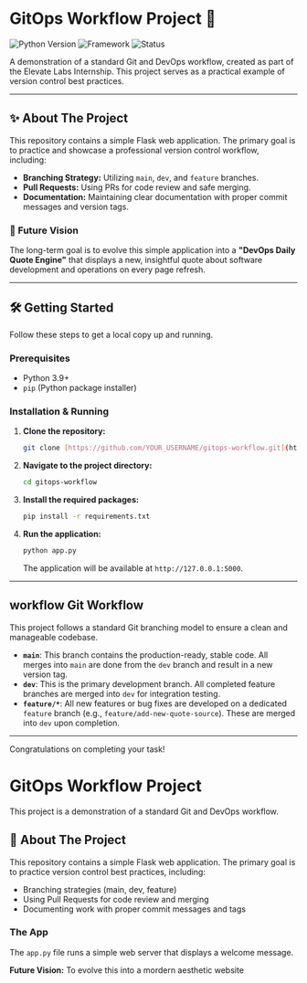 # GitOps Workflow Project 🚀

![Python Version](https://img.shields.io/badge/python-3.9+-blue.svg)
![Framework](https://img.shields.io/badge/Framework-Flask-green.svg)
![Status](https://img.shields.io/badge/status-active-brightgreen)

A demonstration of a standard Git and DevOps workflow, created as part of the Elevate Labs Internship. This project serves as a practical example of version control best practices.

---

## ✨ About The Project

This repository contains a simple Flask web application. The primary goal is to practice and showcase a professional version control workflow, including:

-   **Branching Strategy:** Utilizing `main`, `dev`, and `feature` branches.
-   **Pull Requests:** Using PRs for code review and safe merging.
-   **Documentation:** Maintaining clear documentation with proper commit messages and version tags.

### 🔮 Future Vision

The long-term goal is to evolve this simple application into a **"DevOps Daily Quote Engine"** that displays a new, insightful quote about software development and operations on every page refresh.

---

## 🛠️ Getting Started

Follow these steps to get a local copy up and running.

### Prerequisites

-   Python 3.9+
-   `pip` (Python package installer)

### Installation & Running

1.  **Clone the repository:**
    ```sh
    git clone [https://github.com/YOUR_USERNAME/gitops-workflow.git](https://github.com/YOUR_USERNAME/gitops-workflow.git)
    ```
2.  **Navigate to the project directory:**
    ```sh
    cd gitops-workflow
    ```
3.  **Install the required packages:**
    ```sh
    pip install -r requirements.txt
    ```
4.  **Run the application:**
    ```sh
    python app.py
    ```
    The application will be available at `http://127.0.0.1:5000`.

---

##  workflow Git Workflow

This project follows a standard Git branching model to ensure a clean and manageable codebase.

-   **`main`**: This branch contains the production-ready, stable code. All merges into `main` are done from the `dev` branch and result in a new version tag.
-   **`dev`**: This is the primary development branch. All completed feature branches are merged into `dev` for integration testing.
-   **`feature/*`**: All new features or bug fixes are developed on a dedicated `feature` branch (e.g., `feature/add-new-quote-source`). These are merged into `dev` upon completion.

---

Congratulations on completing your task!






# GitOps Workflow Project

This project is a demonstration of a standard Git and DevOps workflow.

## 🚀 About The Project

This repository contains a simple Flask web application. The primary goal is to practice version control best practices, including:
- Branching strategies (main, dev, feature)
- Using Pull Requests for code review and merging
- Documenting work with proper commit messages and tags

### The App

The `app.py` file runs a simple web server that displays a welcome message.

**Future Vision:** To evolve this into a mordern aesthetic website
